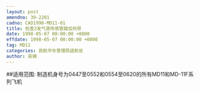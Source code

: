 ```yaml
---
layout: post
amendno: 39-2201
cadno: CAD1998-MD11-01
title: 检查2发气源传感管路加热带
date: 1998-05-07 00:00:00 +0800
effdate: 1998-05-07 00:00:00 +0800
tag: MD11
categories: 民航华东管理局适航处
author: 吴镝
---
```


##适用范围:
制造机身号为0447至0552和0554至0620的所有MD11和MD-11F系列飞机

